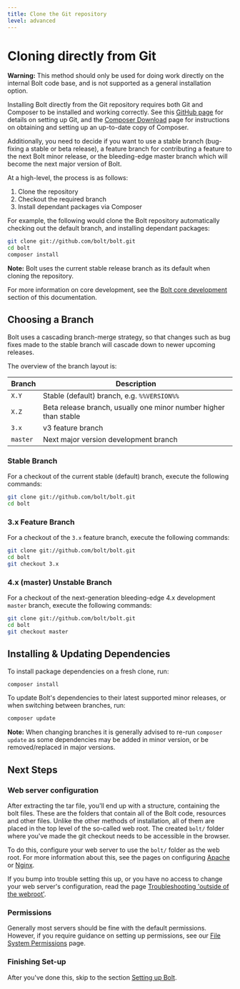 ```yaml
---
title: Clone the Git repository
level: advanced
---
```

Cloning directly from Git
=========================

<p class="warning"><strong>Warning:</strong> This method should only be used
for doing work directly on the internal Bolt code base, and is not supported as
a general installation option.</p>

Installing Bolt directly from the Git repository requires both Git and Composer
to be installed and working correctly. See this [GitHub page][git] for details
on setting up Git, and the [Composer Download][composer] page for instructions
on obtaining and setting up an up-to-date copy of Composer.

Additionally, you need to decide if you want to use a stable branch (bug-fixing
a stable or beta release), a feature branch for contributing a feature to the
next Bolt minor release, or the bleeding-edge master branch which will become
the next major version of Bolt.

At a high-level, the process is as follows:

1. Clone the repository
1. Checkout the required branch
1. Install dependant packages via Composer

For example, the following would clone the Bolt repository automatically
checking out the default branch, and installing dependant packages:

```bash
git clone git://github.com/bolt/bolt.git
cd bolt
composer install
```

<p class="note"><strong>Note:</strong> Bolt uses the current stable release
branch as its default when cloning the repository.</p>

For more information on core development, see the [Bolt core development][core-dev]
section of this documentation.

Choosing a Branch
-----------------

Bolt uses a cascading branch-merge strategy, so that changes such as bug fixes
made to the stable branch will cascade down to newer upcoming releases.

The overview of the branch layout is:

| Branch        | Description |
| ------------- | ----------- |
| `X.Y`    | Stable (default) branch, e.g. `%%VERSION%%`
| `X.Z`    | Beta release branch, usually one minor number higher than stable
| `3.x`    | v3 feature branch
| `master` | Next major version development branch


### Stable Branch

For a checkout of the current stable (default) branch, execute the following
commands:

```bash
git clone git://github.com/bolt/bolt.git
cd bolt
```


### 3.x Feature Branch

For a checkout of the `3.x` feature branch, execute the following commands:

```bash
git clone git://github.com/bolt/bolt.git
cd bolt
git checkout 3.x
```


### 4.x (master) Unstable Branch

For a checkout of the next-generation bleeding-edge 4.x development `master`
branch, execute the following commands:

```bash
git clone git://github.com/bolt/bolt.git
cd bolt
git checkout master
```


Installing & Updating Dependencies
----------------------------------

To install package dependencies on a fresh clone, run:

```bash
composer install
```

To update Bolt's dependencies to their latest supported minor releases, or when
switching between branches, run:

```bash
composer update
```

<p class="note"><strong>Note:</strong> When changing branches it is generally
advised to re-run <code>composer update</code> as some dependencies may be
added in minor version, or be removed/replaced in major versions.</p>


Next Steps
----------

### Web server configuration

After extracting the tar file, you'll end up with a structure, containing the
bolt files. These are the folders that contain all of the Bolt code, resources
and other files. Unlike the other methods of installation, all of them are
placed in the top level of the so-called web root. The created `bolt/` folder
where you've made the git checkout needs to be accessible in the browser.

To do this, configure your web server to use the `bolt/` folder as the
web root. For more information about this, see the pages on configuring
[Apache][apache] or [Nginx][nginx].

If you bump into trouble setting this up, or you have no access to
change your web server's configuration, read the page
[Troubleshooting 'outside of the webroot'][webroot].


### Permissions

Generally most servers should be fine with the default permissions. However, if
you require guidance on setting up permissions, see our [File System
Permissions](permissions) page.


### Finishing Set-up

After you've done this, skip to the section [Setting up Bolt][config].

[apache]: ../installation/webserver/apache
[nginx]: ../installation/webserver/nginx
[git]: https://help.github.com/articles/set-up-git/
[composer]: https://getcomposer.org/download/
[core-dev]: ../core-development
[webroot]: ../howto/troubleshooting-outside-webroot
[config]: ../configuration/introduction
